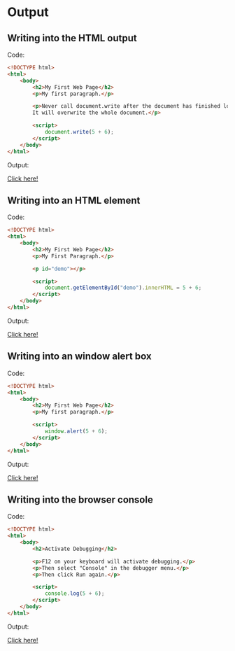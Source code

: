 # Output

## Writing into the HTML output

Code: 

```html
<!DOCTYPE html>
<html>
    <body>
        <h2>My First Web Page</h2>
        <p>My first paragraph.</p>

        <p>Never call document.write after the document has finished loading.
        It will overwrite the whole document.</p>

        <script>
            document.write(5 + 6);
        </script>
    </body>
</html> 
```

Output:

[Click here!](./Output/Example_1.html)

## Writing into an HTML element

Code: 

```html
<!DOCTYPE html>
<html>
    <body>
        <h2>My First Web Page</h2>
        <p>My First Paragraph.</p>

        <p id="demo"></p>

        <script>
            document.getElementById("demo").innerHTML = 5 + 6;
        </script>
    </body>
</html> 
```

Output:

[Click here!](./Output/Example_2.html)

## Writing into an window alert box

Code: 

```html
<!DOCTYPE html>
<html>
    <body>
        <h2>My First Web Page</h2>
        <p>My first paragraph.</p>

        <script>
            window.alert(5 + 6);
        </script>
    </body>
</html> 
```

Output:

[Click here!](./Output/Example_3.html)

## Writing into the browser console

Code: 

```html
<!DOCTYPE html>
<html>
    <body>
        <h2>Activate Debugging</h2>

        <p>F12 on your keyboard will activate debugging.</p>
        <p>Then select "Console" in the debugger menu.</p>
        <p>Then click Run again.</p>

        <script>
            console.log(5 + 6);
        </script>
    </body>
</html> 
```

Output:

[Click here!](./Output/Example_4.html)